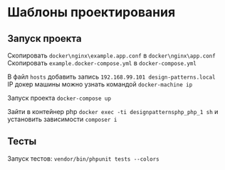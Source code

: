 # Шаблоны проектирования

## Запуск проекта

Скопировать `docker\nginx\example.app.conf` в `docker\nginx\app.conf`  
Скопировать `example.docker-compose.yml` в `docker-compose.yml`

В файл `hosts` добавить запись `192.168.99.101 design-patterns.local`  
IP докер машины можно узнать командой `docker-machine ip`

Запуск проекта `docker-compose up`

Зайти в контейнер php `docker exec -ti designpatternsphp_php_1 sh` и установить зависимости `composer i`

## Тесты

Запуск тестов: `vendor/bin/phpunit tests --colors`
